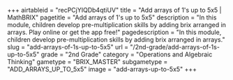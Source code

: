 +++
airtableid = "recPCjYIQDb4qtiUV"
title = "Add arrays of 1's up to 5x5 | MathBRIX"
pagetitle = "Add arrays of 1's up to 5x5"
description = "In this module, children develop pre-multiplication skills by adding brix arranged in arrays. Play online or get the app free!"
pagedescription = "In this module, children develop pre-multiplication skills by adding brix arranged in arrays."
slug = "add-arrays-of-1s-up-to-5x5"
url = "/2nd-grade/add-arrays-of-1s-up-to-5x5"
grade = "2nd Grade"
category = "Operations and Algebraic Thinking"
gametype = "BRIX_MASTER"
subgametype = "ADD_ARRAYS_UP_TO_5x5"
image = "add-arrays-up-to-5x5"
+++
